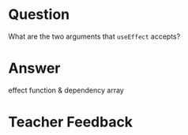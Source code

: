 # Question

What are the two arguments that `useEffect` accepts? 

# Answer
effect function & dependency array
# Teacher Feedback